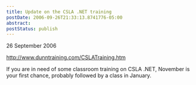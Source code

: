 ```yaml
---
title: Update on the CSLA .NET training
postDate: 2006-09-26T21:33:13.8741776-05:00
abstract: 
postStatus: publish
---
```

26 September 2006


http://www.dunntraining.com/CSLATraining.htm

If you are in need of some classroom training on CSLA .NET, November is your first chance, probably followed by a class in January.
